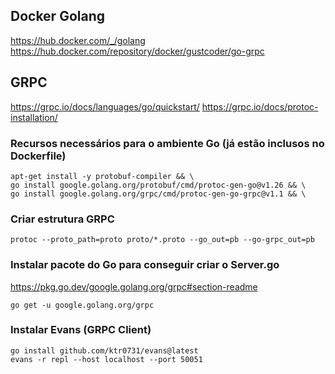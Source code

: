 ## Docker Golang

https://hub.docker.com/_/golang
https://hub.docker.com/repository/docker/gustcoder/go-grpc

## GRPC

https://grpc.io/docs/languages/go/quickstart/
https://grpc.io/docs/protoc-installation/

### Recursos necessários para o ambiente Go (já estão inclusos no Dockerfile)

```
apt-get install -y protobuf-compiler && \
go install google.golang.org/protobuf/cmd/protoc-gen-go@v1.26 && \
go install google.golang.org/grpc/cmd/protoc-gen-go-grpc@v1.1 && \
```

### Criar estrutura GRPC
```
protoc --proto_path=proto proto/*.proto --go_out=pb --go-grpc_out=pb
```

### Instalar pacote do Go para conseguir criar o Server.go

https://pkg.go.dev/google.golang.org/grpc#section-readme

```
go get -u google.golang.org/grpc
```

### Instalar Evans (GRPC Client)

```
go install github.com/ktr0731/evans@latest
evans -r repl --host localhost --port 50051
```